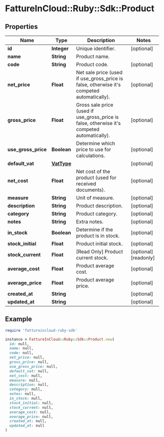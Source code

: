 # FattureInCloud::Ruby::Sdk::Product

## Properties

| Name | Type | Description | Notes |
| ---- | ---- | ----------- | ----- |
| **id** | **Integer** | Unique identifier. | [optional] |
| **name** | **String** | Product name. |  |
| **code** | **String** | Product code. | [optional] |
| **net_price** | **Float** | Net sale price (used if use_gross_price is false, otherwise it&#39;s competed automatically). | [optional] |
| **gross_price** | **Float** | Gross sale price (used if use_gross_price is false, otherwise it&#39;s competed automatically). | [optional] |
| **use_gross_price** | **Boolean** | Determine which price to use for calculations. | [optional] |
| **default_vat** | [**VatType**](VatType.md) |  | [optional] |
| **net_cost** | **Float** | Net cost of the product (used for received documents). | [optional] |
| **measure** | **String** | Unit of measure. | [optional] |
| **description** | **String** | Product description. | [optional] |
| **category** | **String** | Product category. | [optional] |
| **notes** | **String** | Extra notes. | [optional] |
| **in_stock** | **Boolean** | Determine if the product is in stock. | [optional] |
| **stock_initial** | **Float** | Product initial stock. | [optional] |
| **stock_current** | **Float** | [Read Only] Product current stock. | [optional][readonly] |
| **average_cost** | **Float** | Product average cost. | [optional] |
| **average_price** | **Float** | Product average price. | [optional] |
| **created_at** | **String** |  | [optional] |
| **updated_at** | **String** |  | [optional] |

## Example

```ruby
require 'fattureincloud-ruby-sdk'

instance = FattureInCloud::Ruby::Sdk::Product.new(
  id: null,
  name: null,
  code: null,
  net_price: null,
  gross_price: null,
  use_gross_price: null,
  default_vat: null,
  net_cost: null,
  measure: null,
  description: null,
  category: null,
  notes: null,
  in_stock: null,
  stock_initial: null,
  stock_current: null,
  average_cost: null,
  average_price: null,
  created_at: null,
  updated_at: null
)
```

